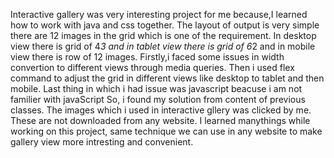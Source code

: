 Interactive gallery was very interesting project for me because,I learned how to work with java and css together.
The layout of output is very simple there are 12 images in the grid which is one of the requirement. 
In desktop view there is grid of 4*3 and in tablet view there is grid of 6*2  and in mobile view there is row of 12 images.
Firstly,i faced some issues in width convertion to different views through media queries. Then i used 
flex command to adjust the grid in different views like desktop to tablet and then mobile.
Last thing in which i had issue was javascript beacuse i am not familier with javaScript So, i found my solution from content of previous classes.
The images which i used in interactive  gllery was clicked by me. These are not downloaded from any website.
I learned manythings while working on this project, same technique we can use in any website to make gallery view more intresting and convenient.